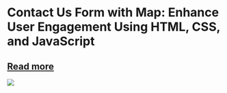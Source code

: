 # Contact Us Form with Map: Enhance User Engagement Using HTML, CSS, and JavaScript
## <a href="https://appscweb.com/contact-us-form-map-html-css-javascript/">Read more</a>
<img src="https://appscweb.com/wp-content/uploads/2024/10/contact-us-form-with-map.jpg">
